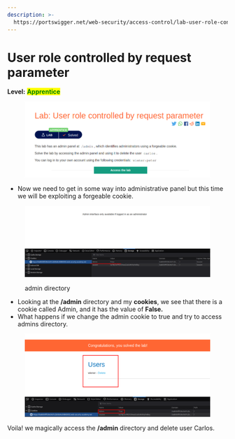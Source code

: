 ```yaml
---
description: >-
  https://portswigger.net/web-security/access-control/lab-user-role-controlled-by-request-parameter
---
```


# User role controlled by request parameter

**Level:** <mark style="color:green;">**Apprentice**</mark>

<figure><img src="../../../../../.gitbook/assets/User_role_controlled_by_request_parameter.png" alt=""><figcaption></figcaption></figure>

* Now we need to get in some way into administrative panel but this time we will be exploiting a forgeable cookie.

<figure><img src="../../../../../.gitbook/assets/access_controluser_role2.png" alt=""><figcaption><p>admin directory</p></figcaption></figure>

* Looking at the **/admin** directory and my **cookies**, we see that there is a cookie called Admin, and it has the value of **False.**
* What happens if we change the admin cookie to true and try to access admins directory.

<figure><img src="../../../../../.gitbook/assets/access_controluser_role3.png" alt=""><figcaption></figcaption></figure>

Voila! we magically access the **/admin** directory and delete user Carlos.
